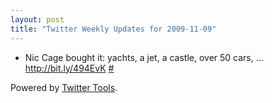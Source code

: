 ```yaml
---
layout: post
title: "Twitter Weekly Updates for 2009-11-09"
---
```


<ul class="aktt_tweet_digest">
	<li>Nic Cage bought it: yachts, a jet, a castle, over 50 cars, ... <a href="http://bit.ly/494EvK" rel="nofollow">http://bit.ly/494EvK</a> <a href="http://twitter.com/Joshua_C/statuses/5435774974">#</a></li>
</ul>
<p class="aktt_credit">Powered by <a href="http://alexking.org/projects/wordpress">Twitter Tools</a>.</p>